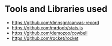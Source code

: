 # Tools and Libraries used
- https://github.com/dmnsgn/canvas-record
- https://github.com/mrdoob/stats.js
- https://github.com/demozoo/cowbell
- https://github.com/rocket/rocket
